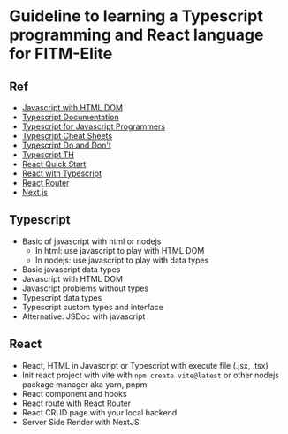 # Guideline to learning a Typescript programming and React language for FITM-Elite

## Ref

- [Javascript with HTML DOM](https://www.w3schools.com/js/js_htmldom.asp)
- [Typescript Documentation](https://www.typescriptlang.org/docs/)
- [Typescript for Javascript Programmers](https://www.typescriptlang.org/docs/handbook/typescript-in-5-minutes.html)
- [Typescript Cheat Sheets](https://www.typescriptlang.org/cheatsheets/)
- [Typescript Do and Don't](https://www.typescriptlang.org/docs/handbook/declaration-files/do-s-and-don-ts.html)
- [Typescript TH](https://typescript-th.thadaw.com/en/)
- [React Quick Start](https://react.dev/learn)
- [React with Typescript](https://react.dev/learn/typescript)
- [React Router](https://reactrouter.com/en/main/start/tutorial)
- [Next.js](https://nextjs.org/docs)

## Typescript

- Basic of javascript with html or nodejs
  - In html: use javascript to play with HTML DOM
  - In nodejs: use javascript to play with data types
- Basic javascript data types
- Javascript with HTML DOM
- Javascript problems without types
- Typescript data types
- Typescript custom types and interface
- Alternative: JSDoc with javascript

## React

- React, HTML in Javascript or Typescript with execute file (.jsx, .tsx)
- Init react project with vite with `npm create vite@latest` or other nodejs package manager aka yarn, pnpm
- React component and hooks
- React route with React Router
- React CRUD page with your local backend
- Server Side Render with NextJS
